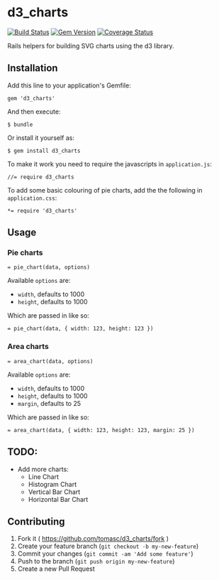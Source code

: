 # d3_charts

[![Build Status](https://travis-ci.org/tomasc/d3_charts.svg)](https://travis-ci.org/tomasc/d3_charts) [![Gem Version](https://badge.fury.io/rb/d3_charts.svg)](http://badge.fury.io/rb/d3_charts) [![Coverage Status](https://img.shields.io/coveralls/tomasc/d3_charts.svg)](https://coveralls.io/r/tomasc/d3_charts)

Rails helpers for building SVG charts using the d3 library.

## Installation

Add this line to your application's Gemfile:

    gem 'd3_charts'

And then execute:

    $ bundle

Or install it yourself as:

    $ gem install d3_charts

To make it work you need to require the javascripts in `application.js`:

    //= require d3_charts

To add some basic colouring of pie charts, add the the following in `application.css`:

    *= require 'd3_charts'

## Usage

### Pie charts

    = pie_chart(data, options)

Available `options` are:

* `width`, defaults to 1000
* `height`, defaults to 1000

Which are passed in like so:

    = pie_chart(data, { width: 123, height: 123 })

### Area charts

    = area_chart(data, options)

Available `options` are:

* `width`, defaults to 1000
* `height`, defaults to 1000
* `margin`, defaults to 25

Which are passed in like so:

    = area_chart(data, { width: 123, height: 123, margin: 25 })

## TODO:

* Add more charts:
  * Line Chart
  * Histogram Chart
  * Vertical Bar Chart
  * Horizontal Bar Chart

## Contributing

1. Fork it ( https://github.com/tomasc/d3_charts/fork )
2. Create your feature branch (`git checkout -b my-new-feature`)
3. Commit your changes (`git commit -am 'Add some feature'`)
4. Push to the branch (`git push origin my-new-feature`)
5. Create a new Pull Request
